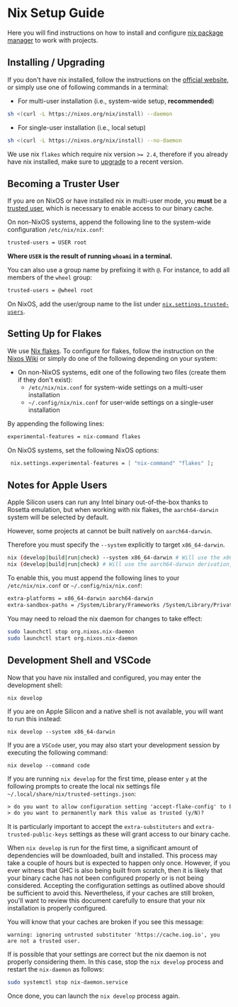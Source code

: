 # Nix Setup Guide 

Here you will find instructions on how to install and configure [nix package manager](https://nixos.wiki/wiki/Nix_package_manager) to work with 
projects.

## Installing / Upgrading 

If you don't have nix installed, follow the instructions on the 
[official website](https://nixos.org/download), or simply use one of following
commands in a terminal:

- For multi-user installation (i.e., system-wide setup, **recommended**)
```bash
sh <(curl -L https://nixos.org/nix/install) --daemon
```
- For single-user installation (i.e., local setup)
```bash 
sh <(curl -L https://nixos.org/nix/install) --no-daemon
```

We use nix `flakes` which require nix version `>= 2.4`, therefore if you already 
have nix installed, make sure to 
[upgrade](https://nixos.org/manual/nix/stable/installation/upgrading) to a 
recent version.

## Becoming a Truster User

If you are on NixOS or have installed nix in multi-user mode, you **must** be 
a [trusted user](https://nixos.org/nix/manual/#ssec-multi-user), which is 
necessary to enable access to our binary cache.

On non-NixOS systems, append the following line to the system-wide configuration 
`/etc/nix/nix.conf`:
```txt
trusted-users = USER root
```
**Where `USER` is the result of running `whoami` in a terminal.**

You can also use a group name by prefixing it with `@`. For instance, to add all 
members of the `wheel` group:
```txt
trusted-users = @wheel root
```

On NixOS, add the user/group name to the list under 
[`nix.settings.trusted-users`](https://search.nixos.org/options?show=nix.settings.trusted-users).

## Setting Up for Flakes

We use [Nix flakes](https://nixos.wiki/wiki/Flakes). To configure for flakes, follow the instruction  on the [Nixos Wiki](https://nixos.wiki/wiki/Flakes) or simply do one of the following depending on your system:

- On non-NixOS systems, edit one of the following two files (create them if they don't exist):
   - `/etc/nix/nix.conf` for system-wide settings on a multi-user installation 
   - `~/.config/nix/nix.conf` for user-wide settings on a single-user installation

By appending the following lines:
```txt
experimental-features = nix-command flakes
```

On NixOS systems, set the following NixOS options:
```nix
 nix.settings.experimental-features = [ "nix-command" "flakes" ];
```

## Notes for Apple Users

Apple Silicon users can run any Intel binary out-of-the-box thanks to Rosetta
emulation, but when working with nix flakes, the `aarch64-darwin` system will be
selected by default.

However, some projects at cannot be built natively on `aarch64-darwin`.

Therefore you must specify the `--system` explicitly to target `x86_64-darwin`.
```bash
nix (develop|build|run|check) --system x86_64-darwin # Will use the x86_64-darwin derivation
nix (develop|build|run|check) # Will use the aarch64-darwin derivation, if available
```

To enable this, you must append the following lines to your `/etc/nix/nix.conf` 
or `~/.config/nix/nix.conf`:
```txt
extra-platforms = x86_64-darwin aarch64-darwin
extra-sandbox-paths = /System/Library/Frameworks /System/Library/PrivateFrameworks /usr/lib /private/tmp /private/var/tmp /usr/bin/env
```

You may need to reload the nix daemon for changes to take effect:
```bash
sudo launchctl stop org.nixos.nix-daemon
sudo launchctl start org.nixos.nix-daemon
```

## Development Shell and VSCode 

Now that you have nix installed and configured, you may enter the development 
shell:
```
nix develop
```
If you are on Apple Silicon and a native shell is not available, you will want 
to run this instead:
```
nix develop --system x86_64-darwin
```

If you are a `VSCode` user, you may also start your development session by 
executing the following command:
```
nix develop --command code
```

If you are running `nix develop` for the first time, please enter `y` at the 
following prompts to create the local nix settings file 
`~/.local/share/nix/trusted-settings.json`:
```txt  
> do you want to allow configuration setting 'accept-flake-config' to be set to 'true' (y/N)?
> do you want to permanently mark this value as trusted (y/N)?
```

It is particularly important to accept the `extra-substituters` and 
`extra-trusted-public-keys` settings as these will grant access to our binary 
cache.

When `nix develop` is run for the first time, a significant amount of 
dependencies will be downloaded, built and installed. This process may take a 
couple of hours but is expected to happen only once. However, if you ever 
witness that GHC is also being built from scratch, then it is likely that your 
binary cache has not been configured properly or is not being considered.
Accepting the configuration settings as outlined above should be sufficient to 
avoid this. Nevertheless, if your caches are still broken, you'll want to review
this document carefully to ensure that your nix installation is properly 
configured.

You will know that your caches are broken if you see this message:
```
warning: ignoring untrusted substituter 'https://cache.iog.io', you are not a trusted user.
```

If is possible that your settings are correct but the nix daemon is not properly 
considering them. In this case, stop the `nix develop` process and restart the 
`nix-daemon` as follows:
```bash 
sudo systemctl stop nix-daemon.service
``` 
Once done, you can launch the `nix develop` process again.
